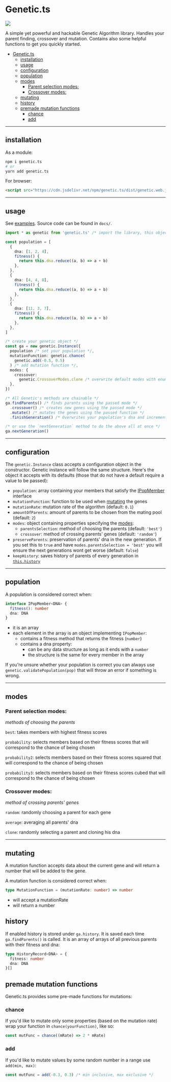 # Genetic.ts

[![](https://github.com/shilangyu/genetic.ts/workflows/ci/badge.svg)](https://github.com/shilangyu/genetic.ts/actions)

A simple yet powerful and hackable Genetic Algorithm library. Handles your parent finding, crossover and mutation. Contains also some helpful functions to get you quickly started.

- [Genetic.ts](#geneticts)
  - [installation](#installation)
  - [usage](#usage)
  - [configuration](#configuration)
  - [population](#population)
  - [modes](#modes)
    - [Parent selection modes:](#parent-selection-modes)
    - [Crossover modes:](#crossover-modes)
  - [mutating](#mutating)
  - [history](#history)
  - [premade mutation functions](#premade-mutation-functions)
    - [chance](#chance)
    - [add](#add)

---

## installation

As a module:

```sh
npm i genetic.ts
# or
yarn add genetic.ts
```

For browser:

```html
<script src="https://cdn.jsdelivr.net/npm/genetic.ts/dist/genetic.web.js"></script>
```

---

## usage

See [examples](https://github.shilangyu.dev/genetic.ts/). Source code can be found in `docs/`.

```ts
import * as genetic from 'genetic.ts' /* import the library, this object will be available globally if imported through HTML */

const population = [
  {
    dna: [1, 2, 4],
    fitness() {
      return this.dna.reduce((a, b) => a + b)
    },
  },
  {
    dna: [4, 4, 8],
    fitness() {
      return this.dna.reduce((a, b) => a + b)
    },
  },
  {
    dna: [11, 3, 7],
    fitness() {
      return this.dna.reduce((a, b) => a + b)
    },
  },
]

/* create your genetic object */
const ga = new genetic.Instance({
  population /* set your population */,
  mutationFunction: genetic.chance(
    genetic.add(-0.5, 0.5)
  ) /* add mutation function */,
  modes: {
    crossover:
      genetic.CrossoverModes.clone /* overwrite default modes with enums */,
  },
})

/* All Genetic's methods are chainable */
ga.findParents() /* finds parents using the passed mode */
  .crossover() /* creates new genes using the passed mode */
  .mutate() /* mutates the genes using the passed function */
  .finishGeneration() /* Overwrites your population's dna and increments the generation counter */

/* or use the `nextGeneration` method to do the above all at once */
ga.nextGeneration()
```

---

## configuration

The `genetic.Instance` class accepts a configuration object in the constructor. Genetic instance will follow the same structure. Here's the object it accepts with its defaults (those that do not have a default require a value to be passed):

- `population`: array containing your members that satisfy the [IPopMember](#population) interface
- `mutationFunction`: function to be used when [mutating](#mutating) the genes
- `mutationRate`: mutation rate of the algorithm (default: `0.1`)
- `amountOfParents`: amount of parents to be chosen from the mating pool (default: `2`)
- `modes`: object containing properties specifying the [modes](#modes):
  - `parentsSelection`: method of choosing the parents (default: `'best'`)
  - `crossover`: method of crossing parents' genes (default: `'random'`)
- `preserveParents`: preservation of parents' dna in the new generation. If you set this to `true` and have `modes.parentsSelection = 'best'` you will ensure the next generations wont get worse (default: `false`)
- `keepHistory`: saves history of parents of every generation in [`this.history`](#history)

---

## population

A population is considered correct when:

```ts
interface IPopMember<DNA> {
  fitness(): number
  dna: DNA
}
```

- it is an array
- each element in the array is an object implementing `IPopMember`:
  - contains a fitness method that returns the fitness (`number`)
  - contains a dna property:
    - can be any data structure as long as it ends with a `number`
    - the structure is the same for every member in the array

If you're unsure whether your population is correct you can always use `genetic.validatePopulation(pop)` that will throw an error if something is wrong.

---

## modes

### Parent selection modes:

_methods of choosing the parents_

`best`: takes members with highest fitness scores

`probability`: selects members based on their fitness scores that will correspond to the chance of being chosen

`probability2`: selects members based on their fitness scores squared that will correspond to the chance of being chosen

`probability3`: selects members based on their fitness scores cubed that will correspond to the chance of being chosen

### Crossover modes:

_method of crossing parents' genes_

`random`: randomly choosing a parent for each gene

`average`: averaging all parents' dna

`clone`: randomly selecting a parent and cloning his dna

---

## mutating

A mutation function accepts data about the current gene and will return a number that will be added to the gene.

A mutation function is considered correct when:

```ts
type MutationFunction = (mutationRate: number) => number
```

- will accept a mutationRate
- will return a number

## history

If enabled history is stored under `ga.history`. It is saved each time `ga.findParents()` is called. It is an array of arrays of all previous parents with their fitness and dna:

```ts
type HistoryRecord<DNA> = {
  fitness: number
  dna: DNA
}[]
```

## premade mutation functions

Genetic.ts provides some pre-made functions for mutations:

### chance

If you'd like to mutate only some properties (based on the mutation rate) wrap your function in `chance(yourFunction)`, like so:

```ts
const mutFunc = chance((mRate) => 2 * mRate)
```

### add

If you'd like to mutate values by some random number in a range use `add(min, max)`:

```ts
const mutFunc = add(-0.3, 0.3) /* min inclusive, max exclusive */
```

